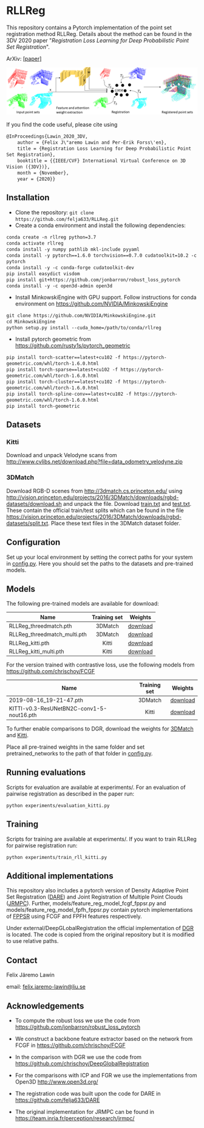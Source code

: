 # RLLReg

This repository contains a Pytorch implementation of the point set registration method RLLReg. Details about the method can be found in the 3DV 2020 paper "<em>Registration Loss Learning for Deep Probabilistic Point Set Registration</em>".

ArXiv: [[paper]](https://arxiv.org/abs/2011.02229)

![](RLLRegFig.png)

If you find the code useful, please cite using

    @InProceedings{Lawin_2020_3DV,
        author = {Felix J\"aremo Lawin and Per-Erik Forss\'en},
        title = {Registration Loss Learning for Deep Probabilistic Point Set Registration},
        booktitle = {{IEEE/CVF} International Virtual Conference on 3D Vision ({3DV})},
        month = {November},
        year = {2020}} 


## Installation
* Clone the repository: `git clone https://github.com/felja633/RLLReg.git`
* Create a conda environment and install the following dependencies:
```shell script
conda create -n rllreg python=3.7
conda activate rllreg
conda install -y numpy pathlib mkl-include pyyaml
conda install -y pytorch==1.6.0 torchvision==0.7.0 cudatoolkit=10.2 -c pytorch
conda install -y -c conda-forge cudatoolkit-dev
pip install easydict visdom
pip install git+https://github.com/jonbarron/robust_loss_pytorch
conda install -y -c open3d-admin open3d

```
* Install MinkowskiEngine with GPU support. Follow instructions for conda environment on https://github.com/NVIDIA/MinkowskiEngine
```shell script
git clone https://github.com/NVIDIA/MinkowskiEngine.git
cd MinkowskiEngine
python setup.py install --cuda_home=/path/to/conda/rllreg 
```
* Install pytorch geometric from https://github.com/rusty1s/pytorch_geometric
```shell script
pip install torch-scatter==latest+cu102 -f https://pytorch-geometric.com/whl/torch-1.6.0.html
pip install torch-sparse==latest+cu102 -f https://pytorch-geometric.com/whl/torch-1.6.0.html
pip install torch-cluster==latest+cu102 -f https://pytorch-geometric.com/whl/torch-1.6.0.html
pip install torch-spline-conv==latest+cu102 -f https://pytorch-geometric.com/whl/torch-1.6.0.html
pip install torch-geometric
```
## Datasets

### Kitti 
Download and unpack Velodyne scans from http://www.cvlibs.net/download.php?file=data_odometry_velodyne.zip

### 3DMatch
Download RGB-D scenes from http://3dmatch.cs.princeton.edu/ using http://vision.princeton.edu/projects/2016/3DMatch/downloads/rgbd-datasets/download.sh and unpack the file. Download [train.txt](https://drive.google.com/file/d/1iqscnHcbISlaxDTKwDRJPr69c9oMXK90/view?usp=sharing) and [test.txt](https://drive.google.com/file/d/1MpRjwXfZBns_8uKFOfb7_akMncdBau-e/view?usp=sharing). These contain the official train/test splits which can be found in the file https://vision.princeton.edu/projects/2016/3DMatch/downloads/rgbd-datasets/split.txt. Place these text files in the 3DMatch dataset folder.

## Configuration
Set up your local environment by setting the correct paths for your system in [config.py](config.py). Here you should set the paths to the datasets and pre-trained models.

## Models
The following pre-trained models are available for download: 

| Name            |  Training set       | Weights  |
|-----------------|:------------------:|:--------:|
| RLLReg_threedmatch.pth  |  3DMatch         | [download](https://drive.google.com/file/d/1Tls9t2kL8rIdjgQf_vVoBhsSrryZ5bNm/view?usp=sharing) |
| RLLReg_threedmatch_multi.pth | 3DMatch | [download](https://drive.google.com/file/d/1YCAafw8llfpr-5iZ1rvAjIANmsawdpEN/view?usp=sharing)
| RLLReg_kitti.pth | Kitti         | [download](https://drive.google.com/file/d/1GviNJIjpXn5oExpo2-0xtaF4Z8UNLJth/view?usp=sharing) |
| RLLReg_kitti_multi.pth   |  Kitti | [download](https://drive.google.com/file/d/1KxTQQ81W1EH_CXwo9IfhBnydFW8lSdpS/view?usp=sharing) |

For the version trained with contrastive loss, use the following models from https://github.com/chrischoy/FCGF

| Name            |  Training set       | Weights  |
|-----------------|:------------------:|:--------:|
| 2019-08-16_19-21-47.pth  |  3DMatch         | [download](https://node1.chrischoy.org/data/publications/fcgf/2019-08-16_19-21-47.pth) |
| KITTI-v0.3-ResUNetBN2C-conv1-5-nout16.pth | Kitti         | [download](https://node1.chrischoy.org/data/publications/fcgf/KITTI-v0.3-ResUNetBN2C-conv1-5-nout16.pth) |

To further enable comparisons to DGR, download the weights for [3DMatch](http://node2.chrischoy.org/data/projects/DGR/ResUNetBN2C-feat32-3dmatch-v0.05.pth) and [Kitti](http://node2.chrischoy.org/data/projects/DGR/ResUNetBN2C-feat32-kitti-v0.3.pth).

Place all pre-trained weights in the same folder and set pretrained_networks to the path of that folder in [config.py](config.py).

## Running evaluations
Scripts for evaluation are available at experiments/. For an evaluation of pairwise registration as described in the paper run:

```
python experiments/evaluation_kitti.py
```

## Training
Scripts for training are available at experiments/. If you want to train RLLReg for pairwise registration run: 

```
python experiments/train_rll_kitti.py
```

## Additional implementations
This repository also includes a pytorch version of Density Adaptive Point Set Registration ([DARE](https://github.com/felja633/DARE)) and Joint Registration of Multiple Point Clouds ([JRMPC](https://team.inria.fr/perception/research/jrmpc/)). 
Further, models/feature_reg_model_fcgf_fppsr.py and models/feature_reg_model_fpfh_fppsr.py contain pytorch implementations of [FPPSR](https://ieeexplore.ieee.org/stamp/stamp.jsp?tp=&arnumber=7899641) using FCGF and FPFH features respectively.

Under external/DeepGLobalRegistration the official implementation of [DGR](https://github.com/chrischoy/DeepGlobalRegistration) is located. The code is copied from the original repository but it is modified to use relative paths.
## Contact
Felix Järemo Lawin

email: felix.jaremo-lawin@liu.se

## Acknowledgements

* To compute the robust loss we use the code from https://github.com/jonbarron/robust_loss_pytorch

* We construct a backbone feature extractor based on the network from FCGF in https://github.com/chrischoy/FCGF

* In the comparison with DGR we use the code from https://github.com/chrischoy/DeepGlobalRegistration

* For the comparisons with ICP and FGR we use the implementations from Open3D http://www.open3d.org/

* The registration code was built upon the code for DARE in https://github.com/felja633/DARE

* The original implementation for JRMPC can be found in https://team.inria.fr/perception/research/jrmpc/
